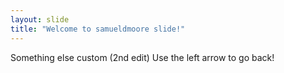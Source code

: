 ```yaml
---
layout: slide
title: "Welcome to samueldmoore slide!"
---
```

Something else custom (2nd edit)
Use the left arrow to go back!

